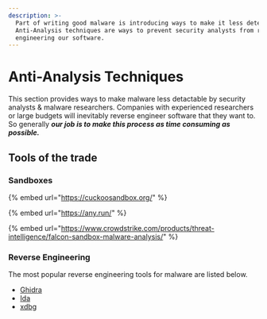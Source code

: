 ```yaml
---
description: >-
  Part of writing good malware is introducing ways to make it less detectable.
  Anti-Analysis techniques are ways to prevent security analysts from reverse
  engineering our software.
---
```


# Anti-Analysis Techniques

This section provides ways to make malware less detactable by security analysts & malware researchers. Companies with experienced researchers or large budgets will inevitably reverse engineer software that they want to. So generally _**our job is to make this process as time consuming as possible.**_

## Tools of the trade

### Sandboxes

{% embed url="https://cuckoosandbox.org/" %}

{% embed url="https://any.run/" %}

{% embed url="https://www.crowdstrike.com/products/threat-intelligence/falcon-sandbox-malware-analysis/" %}

### Reverse Engineering

The most popular reverse engineering tools for malware are listed below.

* [Ghidra](https://ghidra-sre.org/)
* [Ida](https://www.hex-rays.com/ida-pro/ida-debugger/)
* [xdbg](https://x64dbg.com/)
